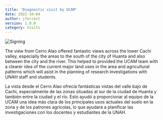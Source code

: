 ```yaml
---
title: 'Diagnostic visit by UCAM'
date: 2022-10-04 
author: jforrest
version: 1.0.0
category: Visits
---
```


![Signing](/assets/posts/2LowerHuanta.JPG)


The view from Cerro Alao offered fantastic views across the lower Cachi valley, especially the areas to the south of the city of Huanta and also between the city and the river. This helped to provided the UCAM team with a clearer idea of the current major land uses in the area and agricultural patterns which will asist in the planning of research investigations with UNAH staff and students.

La vista desde el Cerro Alao ofrecía fantásticas vistas del valle bajo de Cachi, especialmente de las zonas situadas al sur de la ciudad de Huanta y también entre la ciudad y el río. Esto ayudó a proporcionar al equipo de la UCAM una idea más clara de los principales usos actuales del suelo en la zona y de los patrones agrícolas, lo que ayudará a planificar las investigaciones con los docentes y estudiantes de la UNAH.


